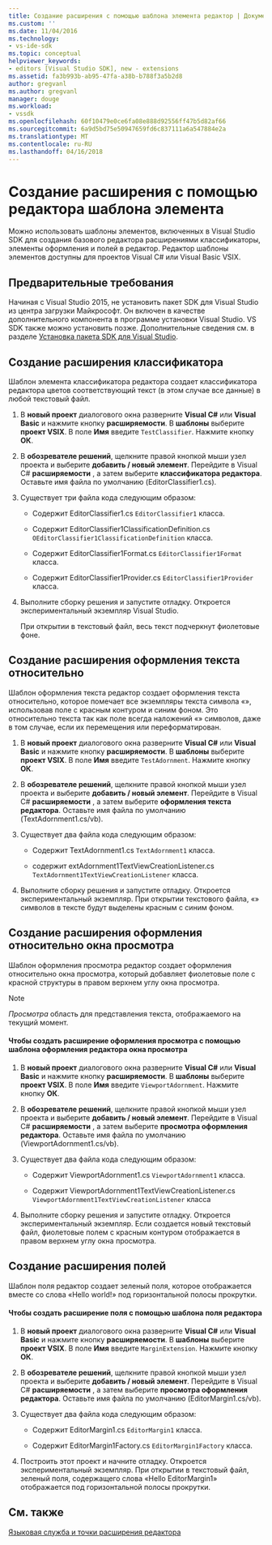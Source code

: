```yaml
---
title: Создание расширения с помощью шаблона элемента редактор | Документы Microsoft
ms.custom: ''
ms.date: 11/04/2016
ms.technology:
- vs-ide-sdk
ms.topic: conceptual
helpviewer_keywords:
- editors [Visual Studio SDK], new - extensions
ms.assetid: fa3b993b-ab95-47fa-a38b-b788f3a5b2d8
author: gregvanl
ms.author: gregvanl
manager: douge
ms.workload:
- vssdk
ms.openlocfilehash: 60f10479e0ce6fa08e888d92556ff47b5d82af66
ms.sourcegitcommit: 6a9d5bd75e50947659fd6c837111a6a547884e2a
ms.translationtype: MT
ms.contentlocale: ru-RU
ms.lasthandoff: 04/16/2018
---
```

# <a name="creating-an-extension-with-an-editor-item-template"></a>Создание расширения с помощью редактора шаблона элемента
Можно использовать шаблоны элементов, включенных в Visual Studio SDK для создания базового редактора расширениями классификаторы, элементы оформления и полей в редактор. Редактор шаблоны элементов доступны для проектов Visual C# или Visual Basic VSIX.  
  
## <a name="prerequisites"></a>Предварительные требования  
 Начиная с Visual Studio 2015, не установить пакет SDK для Visual Studio из центра загрузки Майкрософт. Он включен в качестве дополнительного компонента в программе установки Visual Studio. VS SDK также можно установить позже. Дополнительные сведения см. в разделе [Установка пакета SDK для Visual Studio](../extensibility/installing-the-visual-studio-sdk.md).  
  
## <a name="creating-a-classifier-extension"></a>Создание расширения классификатора  
 Шаблон элемента классификатора редактора создает классификатора редактора цветов соответствующий текст (в этом случае все данные) в любой текстовый файл.  
  
1.  В **новый проект** диалогового окна разверните **Visual C#** или **Visual Basic** и нажмите кнопку **расширяемости**. В **шаблоны** выберите **проект VSIX**. В поле **Имя** введите `TestClassifier`. Нажмите кнопку **ОК**.  
  
2.  В **обозревателе решений**, щелкните правой кнопкой мыши узел проекта и выберите **добавить / новый элемент**. Перейдите в Visual C# **расширяемости** , а затем выберите **классификатора редактора**. Оставьте имя файла по умолчанию (EditorClassifier1.cs).  
  
3.  Существует три файла кода следующим образом:  
  
    -   Содержит EditorClassifier1.cs `EditorClassifier1` класса.  
  
    -   Содержит EditorClassifier1ClassificationDefinition.cs `OEditorClassifier1ClassificationDefinition` класса.  
  
    -   Содержит EditorClassifier1Format.cs `EditorClassifier1Format` класса.  
  
    -   Содержит EditorClassifier1Provider.cs `EditorClassifier1Provider` класса.  
  
4.  Выполните сборку решения и запустите отладку. Откроется экспериментальный экземпляр Visual Studio.  
  
     При открытии в текстовый файл, весь текст подчеркнут фиолетовые фоне.  
  
## <a name="creating-a-text-relative-adornment-extension"></a>Создание расширения оформления текста относительно  
 Шаблон оформления текста редактор создает оформления текста относительно, которое помечает все экземпляры текста символа «», использовав поле с красным контуром и синим фоном. Это относительно текста так как поле всегда наложений «» символов, даже в том случае, если их перемещения или переформатирован.  
  
1.  В **новый проект** диалогового окна разверните **Visual C#** или **Visual Basic** и нажмите кнопку **расширяемости**. В **шаблоны** выберите **проект VSIX**. В поле **Имя** введите `TestAdornment`. Нажмите кнопку **ОК**.  
  
2.  В **обозревателе решений**, щелкните правой кнопкой мыши узел проекта и выберите **добавить / новый элемент**. Перейдите в Visual C# **расширяемости** , а затем выберите **оформления текста редактора**. Оставьте имя файла по умолчанию (TextAdornment1.cs/vb).  
  
3.  Существует два файла кода следующим образом:  
  
    -   Содержит TextAdornment1.cs `TextAdornment1` класса.  
  
    -   содержит extAdornment1TextViewCreationListener.cs `TextAdornment1TextViewCreationListener` класса.  
  
4.  Выполните сборку решения и запустите отладку. Откроется экспериментальный экземпляр. При открытии текстового файла, «» символов в тексте будут выделены красным с синим фоном.  
  
## <a name="creating-a-viewport-relative-adornment-extension"></a>Создание расширения оформления относительно окна просмотра  
 Шаблон оформления просмотра редактор создает оформления относительно окна просмотра, который добавляет фиолетовые поле с красной структуры в правом верхнем углу окна просмотра.  
  
> [!NOTE]
>  *Просмотра* область для представления текста, отображаемого на текущий момент.  
  
#### <a name="to-create-a-viewport-adornment-extension-by-using-the-editor-viewport-adornment-template"></a>Чтобы создать расширение оформления просмотра с помощью шаблона оформления редактора окна просмотра  
  
1.  В **новый проект** диалогового окна разверните **Visual C#** или **Visual Basic** и нажмите кнопку **расширяемости**. В **шаблоны** выберите **проект VSIX**. В поле **Имя** введите `ViewportAdornment`. Нажмите кнопку **ОК**.  
  
2.  В **обозревателе решений**, щелкните правой кнопкой мыши узел проекта и выберите **добавить / новый элемент**. Перейдите в Visual C# **расширяемости** , а затем выберите **просмотра оформления редактора**. Оставьте имя файла по умолчанию (ViewportAdornment1.cs/vb).  
  
3.  Существует два файла кода следующим образом:  
  
    -   Содержит ViewportAdornment1.cs `ViewportAdornment1` класса.  
  
    -   Содержит ViewportAdornment1TextViewCreationListener.cs `ViewportAdornment1TextViewCreationListener` класса  
  
4.  Выполните сборку решения и запустите отладку. Откроется экспериментальный экземпляр. Если создается новый текстовый файл, фиолетовые полем с красным контуром отображается в правом верхнем углу окна просмотра.  
  
## <a name="creating-a-margin-extension"></a>Создание расширения полей  
 Шаблон поля редактор создает зеленый поля, которое отображается вместе со слова «Hello world!» под горизонтальной полосы прокрутки.  
  
#### <a name="to-create-a-margin-extension-by-using-the-editor-margin-template"></a>Чтобы создать расширение поля с помощью шаблона поля редактора  
  
1.  В **новый проект** диалогового окна разверните **Visual C#** или **Visual Basic** и нажмите кнопку **расширяемости**. В **шаблоны** выберите **проект VSIX**. В поле **Имя** введите `MarginExtension`. Нажмите кнопку **ОК**.  
  
2.  В **обозревателе решений**, щелкните правой кнопкой мыши узел проекта и выберите **добавить / новый элемент**. Перейдите в Visual C# **расширяемости** , а затем выберите **просмотра оформления редактора**. Оставьте имя файла по умолчанию (EditorMargin1.cs/vb).  
  
3.  Существует два файла кода следующим образом:  
  
    -   Содержит EditorMargin1.cs `EditorMargin1` класса.  
  
    -   Содержит EditorMargin1Factory.cs `EditorMargin1Factory` класса.  
  
4.  Построить этот проект и начните отладку. Откроется экспериментальный экземпляр. При открытии в текстовый файл, зеленый поля, содержащего слова «Hello EditorMargin1» отображается под горизонтальной полосы прокрутки.  
  
## <a name="see-also"></a>См. также  
 [Языковая служба и точки расширения редактора](../extensibility/language-service-and-editor-extension-points.md)